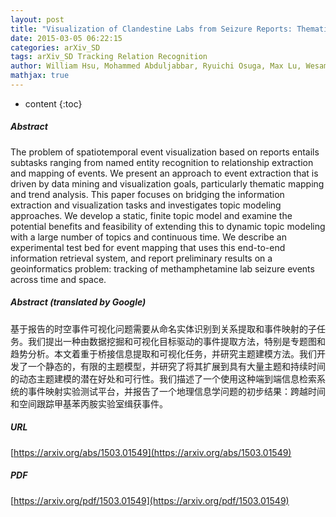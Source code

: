 ```yaml
---
layout: post
title: "Visualization of Clandestine Labs from Seizure Reports: Thematic Mapping and Data Mining Research Directions"
date: 2015-03-05 06:22:15
categories: arXiv_SD
tags: arXiv_SD Tracking Relation Recognition
author: William Hsu, Mohammed Abduljabbar, Ryuichi Osuga, Max Lu, Wesam Elshamy
mathjax: true
---
```


* content
{:toc}

##### Abstract
The problem of spatiotemporal event visualization based on reports entails subtasks ranging from named entity recognition to relationship extraction and mapping of events. We present an approach to event extraction that is driven by data mining and visualization goals, particularly thematic mapping and trend analysis. This paper focuses on bridging the information extraction and visualization tasks and investigates topic modeling approaches. We develop a static, finite topic model and examine the potential benefits and feasibility of extending this to dynamic topic modeling with a large number of topics and continuous time. We describe an experimental test bed for event mapping that uses this end-to-end information retrieval system, and report preliminary results on a geoinformatics problem: tracking of methamphetamine lab seizure events across time and space.

##### Abstract (translated by Google)
基于报告的时空事件可视化问题需要从命名实体识别到关系提取和事件映射的子任务。我们提出一种由数据挖掘和可视化目标驱动的事件提取方法，特别是专题图和趋势分析。本文着重于桥接信息提取和可视化任务，并研究主题建模方法。我们开发了一个静态的，有限的主题模型，并研究了将其扩展到具有大量主题和持续时间的动态主题建模的潜在好处和可行性。我们描述了一个使用这种端到端信息检索系统的事件映射实验测试平台，并报告了一个地理信息学问题的初步结果：跨越时间和空间跟踪甲基苯丙胺实验室缉获事件。

##### URL
[https://arxiv.org/abs/1503.01549](https://arxiv.org/abs/1503.01549)

##### PDF
[https://arxiv.org/pdf/1503.01549](https://arxiv.org/pdf/1503.01549)

